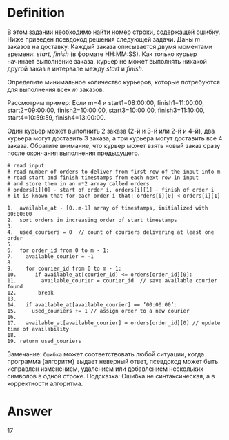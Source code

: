 # Definition

В этом задании необходимо найти номер строки, содержащей ошибку.
Ниже приведен псевдокод решения следующей задачи.
Даны *m* заказов на доставку. Каждый заказа описывается двумя моментами времени: *start*, *finish* (в формате HH:MM:SS). Как только курьер начинает выполнение заказа, курьер не может выполнять никакой другой заказ в интервале между *start* и *finish*. 

Определите минимальное количество курьеров, которые потребуются для выполнения всех *m* заказов.

Рассмотрим пример:
Если m=4 и 
start1=08:00:00, finish1=11:00:00,
start2=09:00:00, finish2=10:00:00,
start3=10:00:00, finish3=11:10:00,
start4=10:59:59, finish4=13:00:00.

Один курьер может выполнить 2 заказа (2-й и 3-й или 2-й и 4-й), два курьера могут доставить 3 заказа, а три курьера могут доставить все 4 заказа.
Обратите внимание, что курьер может взять новый заказ сразу после окончания выполнения предыдущего.
 
    # read input:  
    # read number of orders to deliver from first row of the input into m  
    # read start and finish timestamps from each next row in input  
    # and store them in an m*2 array called orders  
    # orders[i][0] - start of order i, orders[i][1] - finish of order i  
    # it is known that for each order i that: orders[i][0] < orders[i][1]  
    
    1.  available_at - [0..m-1] array of timestamps, initialized with 00:00:00  
    2.  sort orders in increasing order of start timestamps  
    3.  
    4.  used_couriers = 0  // count of couriers delivering at least one order  
    5.  
    6.  for order_id from 0 to m - 1:  
    7.    available_courier = -1  
    8.  
    9.    for courier_id from 0 to m - 1:  
    10.      if available_at[courier_id] <= orders[order_id][0]:  
    11.        available_courier = courier_id  // save available courier found  
    12.       break  
    13.  
    14.   if available_at[available_courier] == ’00:00:00’:  
    15.     used_couriers += 1 // assign order to a new courier  
    16.  
    17.   available_at[available_courier] = orders[order_id][0] // update time of availability  
    18.  
    19. return used_couriers


Замечание: `Ошибка` может соответствовать любой ситуации, когда программа (алгоритм) выдает неверный ответ, псевдокод может быть исправлен изменением, удалением или добавлением нескольких символов в одной строке.
Подсказка: Ошибка не синтаксическая, а в корректности алгоритма.

# Answer

17